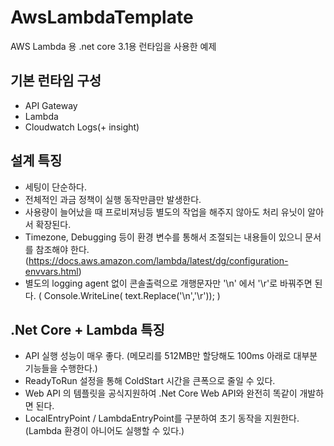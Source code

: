 # AwsLambdaTemplate


AWS Lambda 용 .net core 3.1용 런타임을 사용한 예제


## 기본 런타임 구성
- API Gateway 
- Lambda 
- Cloudwatch Logs(+ insight)


## 설계 특징
- 세팅이 단순하다.
- 전체적인 과금 정책이 실행 동작만큼만 발생한다.
- 사용량이 늘어났을 때 프로비져닝등 별도의 작업을 해주지 않아도 처리 유닛이 알아서 확장된다.
- Timezone, Debugging 등이 환경 변수를 통해서 조절되는 내용들이 있으니 문서를 참조해야 한다.
 (https://docs.aws.amazon.com/lambda/latest/dg/configuration-envvars.html)
- 별도의 logging agent 없이 콘솔출력으로 개행문자만 '\n' 에서 '\r'로 바꿔주면 된다. ( Console.WriteLine( text.Replace('\n','\r')); )

## .Net Core + Lambda 특징
- API 실행 성능이 매우 좋다. (메모리를 512MB만 할당해도 100ms 아래로 대부분 기능들을 수행한다.)
- ReadyToRun 설정을 통해 ColdStart 시간을 큰폭으로 줄일 수 있다.
- Web API 의 템플릿을 공식지원하여 .Net Core Web API와 완전히 똑같이 개발하면 된다.
- LocalEntryPoint / LambdaEntryPoint를 구분하여 초기 동작을 지원한다. (Lambda 환경이 아니어도 실행할 수 있다.)


